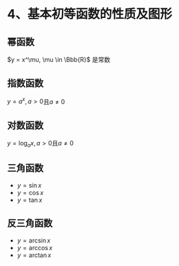 # 4、基本初等函数的性质及图形

## 幂函数

$y = x^\mu, \mu \in \Bbb{R}$ 是常数

## 指数函数

$y = a^x, a > 0$且$a \ne 0$

## 对数函数

$y = \log_ax, a > 0$且$a \ne 0$

## 三角函数

- $y = \sin x$
- $y = \cos x$
- $y = \tan x$

## 反三角函数

- $y = \arcsin x$
- $y = \arccos x$
- $y = \arctan x$